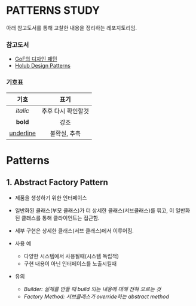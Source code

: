 # PATTERNS STUDY
아래 참고도서를 통해 고찰한 내용을 정리하는 레포지토리임.
### 참고도서
- [GoF의 디자인 패턴](http://www.yes24.com/Product/Goods/17525598)
- [Holub Design Patterns](https://www.holub.com/goodies/holub_design_patterns.pdf)

### 기호표
| 기호 | 표기 |
|:---:|:---:|
|<i>italic</i>|추후 다시 확인할것|
|<b>bold</b>| 강조|
|<u>underline</u>| 불확실, 추측 |

# Patterns

## 1. Abstract Factory Pattern
* 제품을 생성하기 위한 인터페이스
* 일반화된 클래스(부모 클래스)가 더 상세한 클래스(서브클래스)를 묶고, 이 일반화된 클래스를 통해 클라이언트는 접근함. 
* 세부 구현은 상세한 클래스(서브 클래스)에서 이루어짐.
* 사용 예
  * 다양한 시스템에서 사용될때(시스템 독립적)
  * 구현 내용이 아닌 인터페이스를 노출시킬때

* 유의
  * <i>Builder: 실체를 만들 때 build 되는 내용에 대해 전혀 모르는 것
  * Factory Method: 서브클래스가 override하는 abstract method </i>
